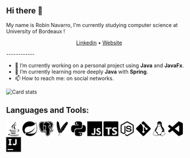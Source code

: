 ## Hi there :wave:

My name is Robin Navarro, I'm currently studying computer science at University of Bordeaux !

<p align=center>
  <a href="https://www.linkedin.com/in/robin-navarro-196996144/">Linkedin</a> • 
  <a href="https://robin-navarro.emi.u-bordeaux.fr/">Website</a>
</p>
------------

- 🔭 I’m currently working on a personal project using **Java** and **JavaFx**.
- 🌱 I’m currently learning more deeply **Java** with **Spring**.
- 📫 How to reach me: on social networks.

<p align="center-left">
  <img alt="Card stats" src="https://github-readme-stats.vercel.app/api?username=chocorion&show_icons=true&theme=vue&count_private=true&hide=issues,contribs&cache_seconds=1&include_all_commits=true"/>
  <!-- Javascript is to high, bug ?
  <img alt="Langages card" src="https://github-readme-stats.vercel.app/api/top-langs/?username=chocorion&hide=javascript,html&title_color=29D098&count_private=false&include_all_commits=true"/> -->
</p>

## Languages and Tools:
<p align="left">
    <img src="images/java.svg" alt="java" width="40" height="40" />
    <img src="images/spring.svg" alt="spring" width="40" height="40" />
    <img src="images/postgresql.svg" alt="postgresql" width="40" height="40" />
    <img src="images/apachemaven.svg" alt="maven" width="40" height="40" />
    <img src="images/python.svg" alt="python" width="40" height="40" />
    <img src="images/javascript.svg" alt="javascript" width="40" height="40" />
    <img src="images/typescript.svg" alt="typescript" width="40" height="40" />
    <img src="images/node-dot-js.svg" alt="nodejs" width="40" height="40" />
    <img src="images/git.svg" alt="git" width="40" height="40" />
    <img src="images/linux.svg" alt="linux" width="40" height="40" />
    <img src="images/visualstudiocode.svg" alt="vscode" width="40" height="40" />
    <img src="images/intellijidea.svg" alt="intellij" width="40" height="40" />
</p>
